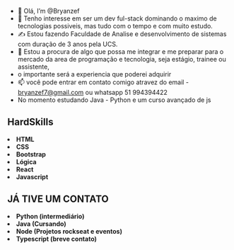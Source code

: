 - 👋 Olá, I’m @Bryanzef
- 🤖 Tenho interesse em ser um dev ful-stack dominando o maximo de tecnologias possiveis, mas tudo com o tempo e com muito estudo.
- ✍️ Estou fazendo Faculdade de Analise e desenvolvimento de sistemas com duração de 3 anos pela UCS.
-  👀 Estou a procura de algo que possa me integrar e me preparar para o mercado da area de programação e tecnologia, seja estágio, trainee ou assistente,
-  o importante será a experiencia que poderei adquirir
- 📫 você pode entrar em contato comigo atravez do email - bryanzef7@gmail.com ou whatsapp 51 994394422
- No momento estudando Java - Python e um curso avançado de js
<h2> HardSkills </h2>
<li> <strong>HTML </strong>  </li>
<li> <strong>CSS </strong>  </li>
<li> <strong>Bootstrap </strong>  </li>
<li> <strong>  Lógica </strong>  </li>
<li> <strong>  React </strong>  </li>
<li> <strong>  Javascript </strong>  </li>
<h2> JÁ TIVE UM CONTATO</h2>
<li> <strong>  Python (intermediário) </strong>  </li>
<li> <strong> Java (Cursando) </strong>  </li>
<li> <strong>  Node (Projetos rockseat e eventos) </strong>  </li>
<li> <strong> Typescript (breve contato) </strong>  </li>
<!---
Bryanzef/Bryanzef is a ✨ special ✨ repository because its `README.md` (this file) appears on your GitHub profile.
You can click the Preview link to take a look at your changes.
--->
